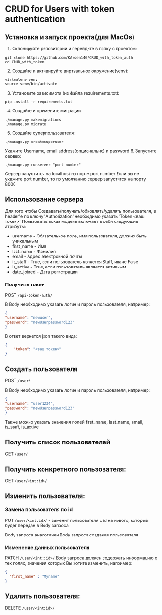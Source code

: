 # CRUD for Users with token authentication

## Установка и запуск проекта(для MacOs)

1. Склонируйте репозиторий и перейдите в папку с проектом:
```
git clone https://github.com/KArsen146/CRUD_with_token_auth
cd CRUD_with_token
```
2. Создайте и активируйте виртуальное окружение(venv):
```shell
virtualenv venv
source venv/bin/activate
```
3. Установите зависимоти (из файла requirements.txt):
```shell
pip install -r requirements.txt
```
4. Создайте и примените миграции
```shell
./manage.py makemigrations
./manage.py migrate
```
5. Создайте суперпользователя:
```shell
./manage.py createsuperuser
```
   Укажите Username, email address(опционально) и password
6. Запустите сервер:
```shell
./manage.py runserver "port number"
```
   Сервер запустится на localhost на порту port number
   Если вы не укажите port number, то по умолчанию сервер запустится на порту 8000

## Использование сервера
Для того чтобы Создавать/получать/обновлять/удалять пользователя, в header'e по ключу 'Authorization' необходимо указать 'Token <ваш токен>'
Пользовательская модель включает в себя следующие атрибуты:
+ username - Обязательное поле, имя пользователя, должно быть уникальным 
+ first_name - Имя 
+ last_name - Фамилия
+ email - Адрес электронной почты
+ is_staff - True, если пользователь является Staff, иначе False
+ is_active - True, если пользователь является активным
+ date_joined - Дата регистрации

### Получить токен
   POST ```/api-token-auth/```

   В Body необходимо указать логин и пароль пользователя, например:
   ```json
{
  "username": "newuser",
  "password": "newUserpassword123"
}
```
   В ответ вернется json такого вида:
```json
{
    "token": "<ваш токен>"
}
```
   
## Создать пользователя
POST ```/user/```

   В Body необходимо указать логин и пароль пользователя, например:
   ```json
{
  "username": "user1234",
  "password": "newUserpassword123"
}
```
   Также можно указать значения полей first_name, last_name, email, is_staff, is_active

## Получить список пользователей
GET ```/user/```

## Получить конкретного пользователя:
GET ```/user/<int:id>/```

## Изменить пользователя:
### Замена пользователя по id
PUT ```/user/<int:id>/``` - заменит пользователя с id на нового, который будет передан в Body запроса

Body запроса аналогичен Body запроса создания пользователя
### Изменение данных пользователя
PATCH ```/user/<int::id>/```
Body запроса должен содержать информацию о тех полях, значения которых Вы хотите изменить, например:
```json
{
  "first_name" : "Myname"
}
```

## Удалить пользователя:
DELETE ```/user/<int:id>/```


